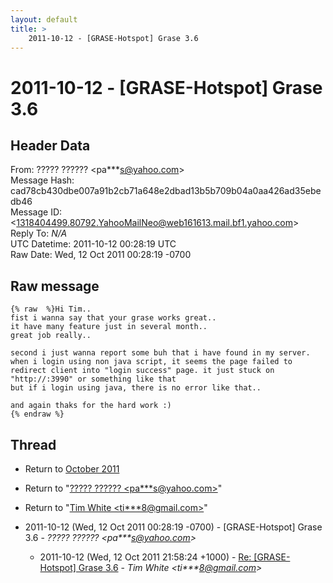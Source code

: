 ```yaml
---
layout: default
title: >
    2011-10-12 - [GRASE-Hotspot] Grase 3.6
---
```


# 2011-10-12 - [GRASE-Hotspot] Grase 3.6

## Header Data

From: ????? ?????? \<pa***s@yahoo.com\><br>
Message Hash: cad78cb430dbe007a91b2cb71a648e2dbad13b5b709b04a0aa426ad35ebedb46<br>
Message ID: \<1318404499.80792.YahooMailNeo@web161613.mail.bf1.yahoo.com\><br>
Reply To: _N/A_<br>
UTC Datetime: 2011-10-12 00:28:19 UTC<br>
Raw Date: Wed, 12 Oct 2011 00:28:19 -0700<br>

## Raw message

```
{% raw  %}Hi Tim..
fist i wanna say that your grase works great..
it have many feature just in several month..
great job really..

second i just wanna report some buh that i have found in my server.
when i login using non java script, it seems the page failed to redirect client into "login success" page. it just stuck on "http://:3990" or something like that
but if i login using java, there is no error like that..

and again thaks for the hard work :)
{% endraw %}
```

## Thread

+ Return to [October 2011](/archive/2011/10)

+ Return to "[????? ?????? <pa***s<span>@</span>yahoo.com>](/authors/pa___s_at_yahoo_com)"
+ Return to "[Tim White <ti***8<span>@</span>gmail.com>](/authors/ti___8_at_gmail_com)"

+ 2011-10-12 (Wed, 12 Oct 2011 00:28:19 -0700) - [GRASE-Hotspot] Grase 3.6 - _????? ?????? \<pa***s@yahoo.com\>_
  + 2011-10-12 (Wed, 12 Oct 2011 21:58:24 +1000) - [Re: [GRASE-Hotspot] Grase 3.6](/archive/2011/10/80f5f539ad9e61cebf7eb873cd9f8ceed6babf2e2b3b6b0e140b562e739b5160) - _Tim White \<ti***8@gmail.com\>_

